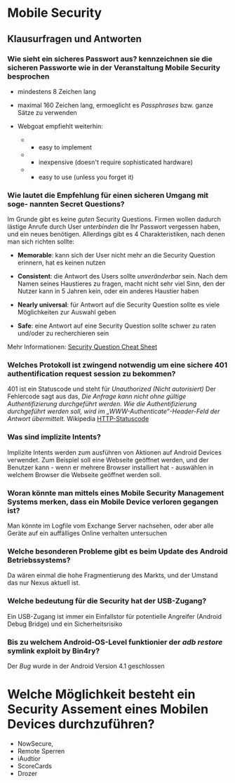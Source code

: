 # Mobile Security

## Klausurfragen und Antworten

### Wie sieht ein sicheres Passwort aus? kennzeichnen sie die sicheren Passworte wie in der Veranstaltung Mobile Security besprochen

- mindestens 8 Zeichen lang

- maximal 160 Zeichen lang, ermoeglicht es _Passphrases_ bzw. ganze Sätze zu verwenden

- Webgoat empfiehlt weiterhin:

  - - easy to implement

  - - inexpensive (doesn't require sophisticated hardware)

  - - easy to use (unless you forget it)
  

### Wie lautet die Empfehlung für einen sicheren Umgang mit soge- nannten Secret Questions?

Im Grunde gibt es keine _guten_ Security Questions. Firmen wollen dadurch lästige Anrufe durch User _unterbinden_ die Ihr Passwort vergessen haben, und ein neues benötigen. Allerdings gibt es 4 Charakteristiken, nach denen man sich richten sollte:

- **Memorable**: kann sich der User nicht mehr an die Security Question erinnern, hat es keinen nutzen

- **Consistent**: die Antwort des Users sollte _unveränderbar_ sein. Nach dem Namen seines Haustieres zu fragen, macht nicht sehr viel Sinn, den der Nutzer kann in 5 Jahren kein, oder ein anderes Haustier haben

- **Nearly universal**: für Antwort auf die Security Question sollte es viele Möglichkeiten zur Auswahl geben  

- **Safe**: eine Antwort auf eine Security Question sollte schwer zu raten und/oder zu recherchieren sein

Mehr Informationen: [Security Question Cheat Sheet](https://www.owasp.org/index.php/Choosing_and_Using_Security_Questions_Cheat_Sheet)


### Welches Protokoll ist zwingend notwendig um eine sichere 401 authentification request session zu bekommen?

401 ist ein Statuscode und steht für _Unauthorized (Nicht autorisiert)_ Der Fehlercode sagt aus das, _Die Anfrage kann nicht ohne gültige Authentifizierung durchgeführt werden. Wie die Authentifizierung durchgeführt werden soll, wird im „WWW-Authenticate“-Header-Feld der Antwort übermittelt._ Wikipedia [HTTP-Statuscode](https://de.wikipedia.org/wiki/HTTP-Statuscode#4xx_.E2.80.93_Client-Fehler)

### Was sind implizite Intents?

Implizite Intents werden zum ausführen von Aktionen auf Android Devices verwendet. Zum Beispiel soll eine Webseite geöffnet werden, und der Benutzer kann - wenn er mehrere Browser installiert hat - auswählen in welchem Browser die Webseite geöffnet werden soll.

### Woran könnte man mittels eines Mobile Security Management Systems merken, dass ein Mobile Device verloren gegangen ist?

Man könnte im Logfile vom Exchange Server nachsehen, oder aber alle Geräte auf ein auffälliges Online verhalten untersuchen

### Welche besonderen Probleme gibt es beim Update des Android Betriebssystems?
Da wären einmal die hohe Fragmentierung des Markts, und der Umstand das nur Nexus aktuell ist.

### Welche bedeutung für die Security hat der USB-Zugang?

Ein USB-Zugang ist immer ein Einfallstor für potentielle Angreifer (Android Debug Bridge) und ein Sicherheitsrisiko

### Bis zu welchem Android-OS-Level funktionier der _adb restore_ symlink exploit by Bin4ry?

Der _Bug_ wurde in der Android Version 4.1 geschlossen

# Welche Möglichkeit besteht ein Security Assement eines Mobilen Devices durchzuführen?

- NowSecure, 
- Remote Sperren
- iAudtior
- ScoreCards
- Drozer

